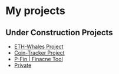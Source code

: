 # My projects

## Under Construction Projects
- [ETH-Whales Project](https://eth-whales.phil-schmidtke.de)
- [Coin-Tracker Project](https://coin-tracker.phil-schmidtke.de)
- [P-Fin | Finacne Tool](https://www.p-fin.de)
- [Private](https://www.phil-schmidtke.de)
